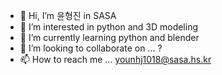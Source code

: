 - 👋 Hi, I’m 윤형진 in SASA
- 👀 I’m interested in python and 3D modeling
- 🌱 I’m currently learning python and blender
- 💞️ I’m looking to collaborate on ... ?
- 📫 How to reach me ... younhj1018@sasa.hs.kr

<!---
0x51018/0x51018 is a ✨ special ✨ repository because its `README.md` (this file) appears on your GitHub profile.
You can click the Preview link to take a look at your changes.
--->
